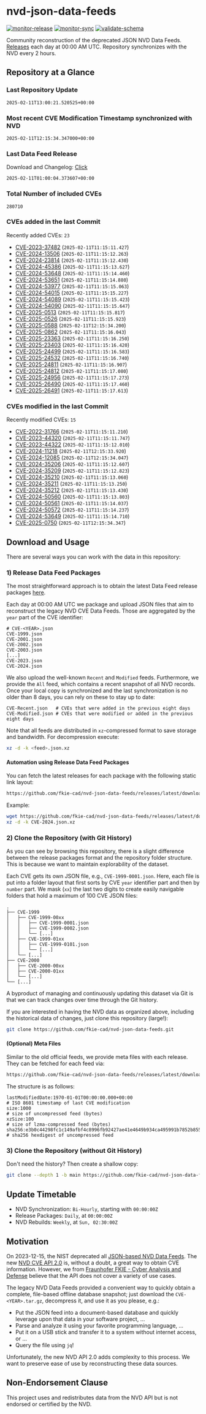 # nvd-json-data-feeds

[![monitor-release](https://github.com/fkie-cad/nvd-json-data-feeds/actions/workflows/monitor_release.yml/badge.svg)](https://github.com/fkie-cad/nvd-json-data-feeds/actions/workflows/monitor_release.yml)
[![monitor-sync](https://github.com/fkie-cad/nvd-json-data-feeds/actions/workflows/monitor_sync.yml/badge.svg)](https://github.com/fkie-cad/nvd-json-data-feeds/actions/workflows/monitor_sync.yml)
[![validate-schema](https://github.com/fkie-cad/nvd-json-data-feeds/actions/workflows/validate_schema.yml/badge.svg)](https://github.com/fkie-cad/nvd-json-data-feeds/actions/workflows/validate_schema.yml)

Community reconstruction of the deprecated JSON NVD Data Feeds.
[Releases](https://github.com/fkie-cad/nvd-json-data-feeds/releases/latest) each day at 00:00 AM UTC.
Repository synchronizes with the NVD every 2 hours.

## Repository at a Glance

### Last Repository Update

```plain
2025-02-11T13:00:21.520525+00:00
```

### Most recent CVE Modification Timestamp synchronized with NVD

```plain
2025-02-11T12:15:34.347000+00:00
```

### Last Data Feed Release

Download and Changelog: [Click](https://github.com/fkie-cad/nvd-json-data-feeds/releases/latest)

```plain
2025-02-11T01:00:04.373607+00:00
```

### Total Number of included CVEs

```plain
280710
```

### CVEs added in the last Commit

Recently added CVEs: `23`

- [CVE-2023-37482](CVE-2023/CVE-2023-374xx/CVE-2023-37482.json) (`2025-02-11T11:15:11.427`)
- [CVE-2024-13506](CVE-2024/CVE-2024-135xx/CVE-2024-13506.json) (`2025-02-11T11:15:12.263`)
- [CVE-2024-23814](CVE-2024/CVE-2024-238xx/CVE-2024-23814.json) (`2025-02-11T11:15:12.430`)
- [CVE-2024-45386](CVE-2024/CVE-2024-453xx/CVE-2024-45386.json) (`2025-02-11T11:15:13.627`)
- [CVE-2024-53648](CVE-2024/CVE-2024-536xx/CVE-2024-53648.json) (`2025-02-11T11:15:14.460`)
- [CVE-2024-53651](CVE-2024/CVE-2024-536xx/CVE-2024-53651.json) (`2025-02-11T11:15:14.880`)
- [CVE-2024-53977](CVE-2024/CVE-2024-539xx/CVE-2024-53977.json) (`2025-02-11T11:15:15.063`)
- [CVE-2024-54015](CVE-2024/CVE-2024-540xx/CVE-2024-54015.json) (`2025-02-11T11:15:15.227`)
- [CVE-2024-54089](CVE-2024/CVE-2024-540xx/CVE-2024-54089.json) (`2025-02-11T11:15:15.423`)
- [CVE-2024-54090](CVE-2024/CVE-2024-540xx/CVE-2024-54090.json) (`2025-02-11T11:15:15.647`)
- [CVE-2025-0513](CVE-2025/CVE-2025-05xx/CVE-2025-0513.json) (`2025-02-11T11:15:15.817`)
- [CVE-2025-0526](CVE-2025/CVE-2025-05xx/CVE-2025-0526.json) (`2025-02-11T11:15:15.923`)
- [CVE-2025-0588](CVE-2025/CVE-2025-05xx/CVE-2025-0588.json) (`2025-02-11T12:15:34.200`)
- [CVE-2025-0862](CVE-2025/CVE-2025-08xx/CVE-2025-0862.json) (`2025-02-11T11:15:16.043`)
- [CVE-2025-23363](CVE-2025/CVE-2025-233xx/CVE-2025-23363.json) (`2025-02-11T11:15:16.250`)
- [CVE-2025-23403](CVE-2025/CVE-2025-234xx/CVE-2025-23403.json) (`2025-02-11T11:15:16.420`)
- [CVE-2025-24499](CVE-2025/CVE-2025-244xx/CVE-2025-24499.json) (`2025-02-11T11:15:16.583`)
- [CVE-2025-24532](CVE-2025/CVE-2025-245xx/CVE-2025-24532.json) (`2025-02-11T11:15:16.740`)
- [CVE-2025-24811](CVE-2025/CVE-2025-248xx/CVE-2025-24811.json) (`2025-02-11T11:15:16.907`)
- [CVE-2025-24812](CVE-2025/CVE-2025-248xx/CVE-2025-24812.json) (`2025-02-11T11:15:17.080`)
- [CVE-2025-24956](CVE-2025/CVE-2025-249xx/CVE-2025-24956.json) (`2025-02-11T11:15:17.273`)
- [CVE-2025-26490](CVE-2025/CVE-2025-264xx/CVE-2025-26490.json) (`2025-02-11T11:15:17.460`)
- [CVE-2025-26491](CVE-2025/CVE-2025-264xx/CVE-2025-26491.json) (`2025-02-11T11:15:17.613`)


### CVEs modified in the last Commit

Recently modified CVEs: `15`

- [CVE-2022-31766](CVE-2022/CVE-2022-317xx/CVE-2022-31766.json) (`2025-02-11T11:15:11.210`)
- [CVE-2023-44320](CVE-2023/CVE-2023-443xx/CVE-2023-44320.json) (`2025-02-11T11:15:11.747`)
- [CVE-2023-44322](CVE-2023/CVE-2023-443xx/CVE-2023-44322.json) (`2025-02-11T11:15:12.010`)
- [CVE-2024-11218](CVE-2024/CVE-2024-112xx/CVE-2024-11218.json) (`2025-02-11T12:15:33.920`)
- [CVE-2024-12085](CVE-2024/CVE-2024-120xx/CVE-2024-12085.json) (`2025-02-11T12:15:34.047`)
- [CVE-2024-35206](CVE-2024/CVE-2024-352xx/CVE-2024-35206.json) (`2025-02-11T11:15:12.607`)
- [CVE-2024-35209](CVE-2024/CVE-2024-352xx/CVE-2024-35209.json) (`2025-02-11T11:15:12.823`)
- [CVE-2024-35210](CVE-2024/CVE-2024-352xx/CVE-2024-35210.json) (`2025-02-11T11:15:13.060`)
- [CVE-2024-35211](CVE-2024/CVE-2024-352xx/CVE-2024-35211.json) (`2025-02-11T11:15:13.250`)
- [CVE-2024-35212](CVE-2024/CVE-2024-352xx/CVE-2024-35212.json) (`2025-02-11T11:15:13.430`)
- [CVE-2024-50560](CVE-2024/CVE-2024-505xx/CVE-2024-50560.json) (`2025-02-11T11:15:13.803`)
- [CVE-2024-50561](CVE-2024/CVE-2024-505xx/CVE-2024-50561.json) (`2025-02-11T11:15:14.037`)
- [CVE-2024-50572](CVE-2024/CVE-2024-505xx/CVE-2024-50572.json) (`2025-02-11T11:15:14.237`)
- [CVE-2024-53649](CVE-2024/CVE-2024-536xx/CVE-2024-53649.json) (`2025-02-11T11:15:14.710`)
- [CVE-2025-0750](CVE-2025/CVE-2025-07xx/CVE-2025-0750.json) (`2025-02-11T12:15:34.347`)


## Download and Usage

There are several ways you can work with the data in this repository:

### 1) Release Data Feed Packages

The most straightforward approach is to obtain the latest Data Feed release packages [here](https://github.com/fkie-cad/nvd-json-data-feeds/releases/latest).

Each day at 00:00 AM UTC we package and upload JSON files that aim to reconstruct the legacy NVD CVE Data Feeds.
Those are aggregated by the `year` part of the CVE identifier:

```
# CVE-<YEAR>.json
CVE-1999.json
CVE-2001.json
CVE-2002.json
CVE-2003.json
[...]
CVE-2023.json
CVE-2024.json
```

We also upload the well-known `Recent` and `Modified` feeds.
Furthermore, we provide the `All` feed, which contains a recent snapshot of all NVD records.
Once your local copy is synchronized and the last synchronization is no older than 8 days, you can rely on these to stay up to date:

```plain
CVE-Recent.json   # CVEs that were added in the previous eight days
CVE-Modified.json # CVEs that were modified or added in the previous eight days
```

Note that all feeds are distributed in `xz`-compressed format to save storage and bandwidth.
For decompression execute:

```sh
xz -d -k <feed>.json.xz
```

#### Automation using Release Data Feed Packages

You can fetch the latest releases for each package with the following static link layout:

```sh
https://github.com/fkie-cad/nvd-json-data-feeds/releases/latest/download/CVE-<YEAR>.json.xz
```

Example:

```sh
wget https://github.com/fkie-cad/nvd-json-data-feeds/releases/latest/download/CVE-2024.json.xz
xz -d -k CVE-2024.json.xz
```

### 2) Clone the Repository (with Git History)

As you can see by browsing this repository, there is a slight difference between the release packages format and the repository folder structure.
This is because we want to maintain explorability of the dataset.

Each CVE gets its own JSON file, e.g., `CVE-1999-0001.json`.
Here, each file is put into a folder layout that first sorts by CVE `year` identifier part and then by `number` part.
We mask (`xx`) the last two digits to create easily navigable folders that hold a maximum of 100 CVE JSON files:

```plain
.
├── CVE-1999
│   ├── CVE-1999-00xx
│   │   ├── CVE-1999-0001.json
│   │   ├── CVE-1999-0002.json
│   │   └── [...]
│   ├── CVE-1999-01xx
│   │   ├── CVE-1999-0101.json
│   │   └── [...]
│   └── [...]
├── CVE-2000
│   ├── CVE-2000-00xx
│   ├── CVE-2000-01xx
│   └── [...]
└── [...]
```

A byproduct of managing and continuously updating this dataset via Git is that we can track changes over time through the Git history.

If you are interested in having the NVD data as organized above, including the historical data of changes, just clone this repository (large!):

```sh
git clone https://github.com/fkie-cad/nvd-json-data-feeds.git
```

#### (Optional) Meta Files

Similar to the old official feeds, we provide meta files with each release. They can be fetched for each feed via:

```sh
https://github.com/fkie-cad/nvd-json-data-feeds/releases/latest/download/CVE-<YEAR>.meta
```

The structure is as follows:

```plain
lastModifiedDate:1970-01-01T00:00:00.000+00:00                          # ISO 8601 timestamp of last CVE modification
size:1000                                                               # size of uncompressed feed (bytes)
xzSize:100                                                              # size of lzma-compressed feed (bytes)
sha256:e3b0c44298fc1c149afbf4c8996fb92427ae41e4649b934ca495991b7852b855 # sha256 hexdigest of uncompressed feed
```

### 3) Clone the Repository (without Git History)

Don't need the history? Then create a shallow copy:

```sh
git clone --depth 1 -b main https://github.com/fkie-cad/nvd-json-data-feeds.git
```


## Update Timetable

* NVD Synchronization: `Bi-Hourly`, starting with `00:00:00Z`
* Release Packages: `Daily`, at `00:00:00Z`
* NVD Rebuilds: `Weekly`, at `Sun, 02:30:00Z`


## Motivation

On 2023-12-15, the NIST deprecated all [JSON-based NVD Data Feeds](https://nvd.nist.gov/vuln/data-feeds#divRetirementBanner-1).
The new [NVD CVE API 2.0](https://nvd.nist.gov/developers/vulnerabilities) is, without a doubt, a great way to obtain CVE information.
However, we from [Fraunhofer FKIE - Cyber Analysis and Defense](https://www.fkie.fraunhofer.de/en/departments/cad.html) believe that the API does not cover a variety of use cases.

The legacy NVD Data Feeds provided a convenient way to quickly obtain a complete, file-based offline database snapshot; just download the `CVE-<YEAR>.tar.gz`, decompress it, and use it as you please, e.g.:

- Put the JSON feed into a document-based database and quickly leverage upon that data in your software project, ...
- Parse and analyze it using your favorite programming language, ...
- Put it on a USB stick and transfer it to a system without internet access, or ...
- Query the file using `jq`!

Unfortunately, the new NVD API 2.0 adds complexity to this process.
We want to preserve ease of use by reconstructing these data sources.

## Non-Endorsement Clause

This project uses and redistributes data from the NVD API but is not endorsed or certified by the NVD.